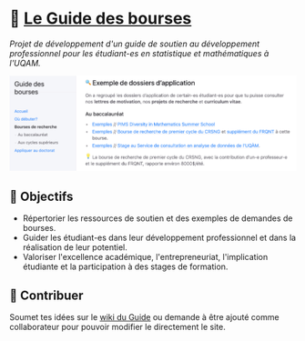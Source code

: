 # :notebook: [Le Guide des bourses](http://olivierbinette.ca/Guide-des-bourses-UQAM/)
*Projet de développement d'un guide de soutien au développement professionnel pour les étudiant-es en statistique et mathématiques à l'UQAM.*

<p align="center">
  <img src="img/screenshot.png">
</p>

## :dart: Objectifs
  - Répertorier les ressources de soutien et des exemples de demandes de bourses.
  - Guider les étudiant-es dans leur développement professionnel et dans la réalisation de leur potentiel.
  - Valoriser l'excellence académique, l'entrepreneuriat, l'implication étudiante et la participation à des stages de formation.

## :wave: Contribuer

Soumet tes idées sur le [wiki du Guide](https://github.com/OlivierBinette/Guide-des-bourses-UQAM/wiki/Accueil) ou demande à être ajouté comme collaborateur pour pouvoir modifier le directement le site.
